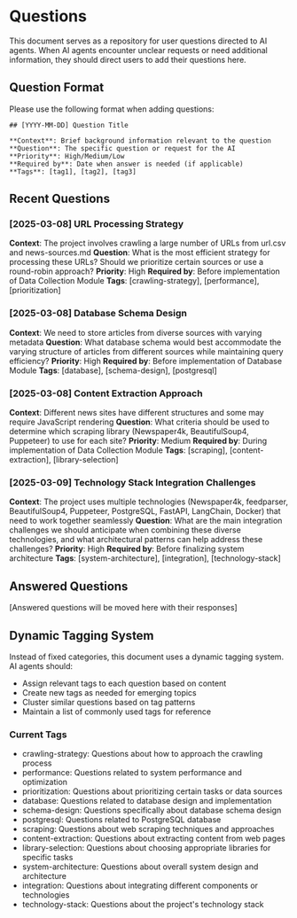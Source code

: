 # Questions

This document serves as a repository for user questions directed to AI agents. When AI agents encounter unclear requests or need additional information, they should direct users to add their questions here.

## Question Format

Please use the following format when adding questions:

```
## [YYYY-MM-DD] Question Title

**Context**: Brief background information relevant to the question
**Question**: The specific question or request for the AI
**Priority**: High/Medium/Low
**Required by**: Date when answer is needed (if applicable)
**Tags**: [tag1], [tag2], [tag3]
```

## Recent Questions

### [2025-03-08] URL Processing Strategy

**Context**: The project involves crawling a large number of URLs from url.csv and news-sources.md
**Question**: What is the most efficient strategy for processing these URLs? Should we prioritize certain sources or use a round-robin approach?
**Priority**: High
**Required by**: Before implementation of Data Collection Module
**Tags**: [crawling-strategy], [performance], [prioritization]

### [2025-03-08] Database Schema Design

**Context**: We need to store articles from diverse sources with varying metadata
**Question**: What database schema would best accommodate the varying structure of articles from different sources while maintaining query efficiency?
**Priority**: High
**Required by**: Before implementation of Database Module
**Tags**: [database], [schema-design], [postgresql]

### [2025-03-08] Content Extraction Approach

**Context**: Different news sites have different structures and some may require JavaScript rendering
**Question**: What criteria should be used to determine which scraping library (Newspaper4k, BeautifulSoup4, Puppeteer) to use for each site?
**Priority**: Medium
**Required by**: During implementation of Data Collection Module
**Tags**: [scraping], [content-extraction], [library-selection]

### [2025-03-09] Technology Stack Integration Challenges

**Context**: The project uses multiple technologies (Newspaper4k, feedparser, BeautifulSoup4, Puppeteer, PostgreSQL, FastAPI, LangChain, Docker) that need to work together seamlessly
**Question**: What are the main integration challenges we should anticipate when combining these diverse technologies, and what architectural patterns can help address these challenges?
**Priority**: High
**Required by**: Before finalizing system architecture
**Tags**: [system-architecture], [integration], [technology-stack]

## Answered Questions

[Answered questions will be moved here with their responses]

## Dynamic Tagging System

Instead of fixed categories, this document uses a dynamic tagging system. AI agents should:
- Assign relevant tags to each question based on content
- Create new tags as needed for emerging topics
- Cluster similar questions based on tag patterns
- Maintain a list of commonly used tags for reference

### Current Tags
- crawling-strategy: Questions about how to approach the crawling process
- performance: Questions related to system performance and optimization
- prioritization: Questions about prioritizing certain tasks or data sources
- database: Questions related to database design and implementation
- schema-design: Questions specifically about database schema design
- postgresql: Questions related to PostgreSQL database
- scraping: Questions about web scraping techniques and approaches
- content-extraction: Questions about extracting content from web pages
- library-selection: Questions about choosing appropriate libraries for specific tasks
- system-architecture: Questions about overall system design and architecture
- integration: Questions about integrating different components or technologies
- technology-stack: Questions about the project's technology stack 